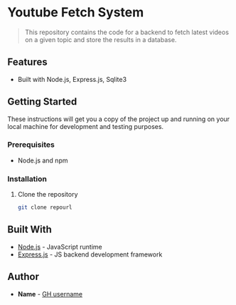 # Youtube Fetch System

> This repository contains the code for a backend to fetch latest videos on a given topic and store the results in a database.

## Features

- Built with Node.js, Express.js, Sqlite3

## Getting Started

These instructions will get you a copy of the project up and running on your local machine for development and testing purposes.

### Prerequisites

- Node.js and npm

### Installation

1. Clone the repository

   ```bash
   git clone repourl
   ```

## Built With

- [Node.js](https://nodejs.org/) - JavaScript runtime
- [Express.js](https://expressjs.com/) - JS backend development framework

## Author

- **Name** - [GH username](https://github.com/gh_username)
